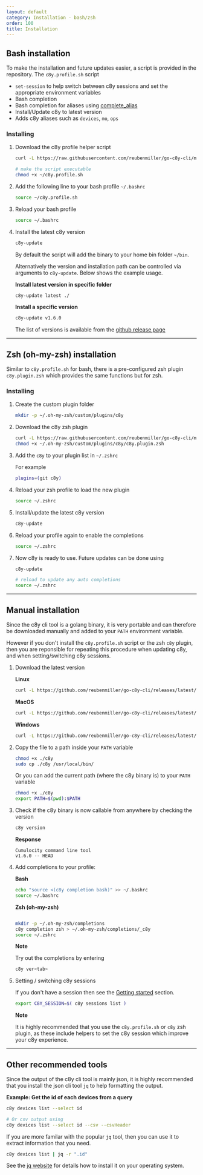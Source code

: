 ```yaml
---
layout: default
category: Installation - bash/zsh
order: 100
title: Installation
---
```


## Bash installation

To make the installation and future updates easier, a script is provided in the repository. The `c8y.profile.sh` script 

* `set-session` to help switch between c8y sessions and set the appropriate environment variables
* Bash completion
* Bash completion for aliases using [complete_alias](https://raw.githubusercontent.com/cykerway/complete-alias/master/complete_alias)
* Install/Update c8y to latest version
* Adds c8y aliases such as `devices`, `mo`, `ops`

### Installing

1. Download the c8y profile helper script

    ```sh
    curl -L https://raw.githubusercontent.com/reubenmiller/go-c8y-cli/master/tools/shell/c8y.profile.sh -o ~/c8y.profile.sh

    # make the script executable
    chmod +x ~/c8y.profile.sh
    ```

2. Add the following line to your bash profile `~/.bashrc`

    ```sh
    source ~/c8y.profile.sh
    ```

3. Reload your bash profile

    ```sh
    source ~/.bashrc
    ```

4. Install the latest c8y version

    ```sh
    c8y-update
    ```

    By default the script will add the binary to your home bin folder `~/bin`.

    Alternatively the version and installation path can be controlled via arguments to `c8y-update`. Below shows the example usage.

    **Install latest version in specific folder**

    ```sh
    c8y-update latest ./
    ```

    **Install a specific version**

    ```sh
    c8y-update v1.6.0
    ```

    The list of versions is available from the [github release page](https://github.com/reubenmiller/go-c8y-cli/releases)

---

## Zsh (oh-my-zsh) installation

Similar to `c8y.profile.sh` for bash, there is a pre-configured zsh plugin `c8y.plugin.zsh` which provides the same functions but for zsh.

### Installing

1. Create the custom plugin folder

    ```sh
    mkdir -p ~/.oh-my-zsh/custom/plugins/c8y
    ```

2. Download the c8y zsh plugin

    ```sh
    curl -L https://raw.githubusercontent.com/reubenmiller/go-c8y-cli/master/tools/shell/c8y.plugin.zsh -o ~/.oh-my-zsh/custom/plugins/c8y/c8y.plugin.zsh
    chmod +x ~/.oh-my-zsh/custom/plugins/c8y/c8y.plugin.zsh
    ```

3. Add the `c8y` to your plugin list in `~/.zshrc`

    For example

    ```sh
    plugins=(git c8y)
    ```

4. Reload your zsh profile to load the new plugin

    ```sh
    source ~/.zshrc
    ```

5. Install/update the latest c8y version

    ```sh
    c8y-update
    ```

6. Reload your profile again to enable the completions

    ```sh
    source ~/.zshrc
    ```

7. Now c8y is ready to use. Future updates can be done using

    ```sh
    c8y-update

    # reload to update any auto completions
    source ~/.zshrc
    ```

---

## Manual installation

Since the c8y cli tool is a golang binary, it is very portable and can therefore be downloaded manually and added to your `PATH` environment variable.

However if you don't install the `c8y.profile.sh` script or the zsh `c8y` plugin, then you are reponsible for repeating this procedure when updating c8y, and when setting/switching c8y sessions.

1. Download the latest version

    **Linux**

    ```sh
    curl -L https://github.com/reubenmiller/go-c8y-cli/releases/latest/download/c8y.linux -o ./c8y
    ```

    **MacOS**

    ```sh
    curl -L https://github.com/reubenmiller/go-c8y-cli/releases/latest/download/c8y.macos -o ./c8y
    ```

    **Windows**

    ```sh
    curl -L https://github.com/reubenmiller/go-c8y-cli/releases/latest/download/c8y.windows.exe -o ./c8y
    ```


1. Copy the file to a path inside your `PATH` variable

    ```sh
    chmod +x ./c8y
    sudo cp ./c8y /usr/local/bin/
    ```

    Or you can add the current path (where the c8y binary is) to your `PATH` variable

    ```sh
    chmod +x ./c8y
    export PATH=$(pwd):$PATH
    ```

1. Check if the c8y binary is now callable from anywhere by checking the version

    ```sh
    c8y version
    ```

    **Response**

    ```plaintext
    Cumulocity command line tool
    v1.6.0 -- HEAD
    ```

1. Add completions to your profile:

    **Bash**

    ```sh
    echo "source <(c8y completion bash)" >> ~/.bashrc
    source ~/.bashrc
    ```

    **Zsh (oh-my-zsh)**

    ```sh

    mkdir -p ~/.oh-my-zsh/completions
    c8y completion zsh > ~/.oh-my-zsh/completions/_c8y
    source ~/.zshrc
    ```

    **Note**

    Try out the completions by entering

    ```sh
    c8y ver<tab>
    ```

1. Setting / switching c8y sessions

    If you don't have a session then see the [Getting started](https://reubenmiller.github.io/go-c8y-cli/docs/2-getting-started-bash/) section.

    ```sh
    export C8Y_SESSION=$( c8y sessions list )
    ```

    **Note**

    It is highly recommended that you use the `c8y.profile.sh` or `c8y` zsh plugin, as these include helpers to set the c8y session which improve your c8y experience.

---

## Other recommended tools

Since the output of the c8y cli tool is mainly json, it is highly recommended that you install the json cli tool `jq` to help formatting the output.

**Example: Get the id of each devices from a query**

```sh
c8y devices list --select id

# Or csv output using
c8y devices list --select id --csv --csvHeader
```

If you are more familar with the popular `jq` tool, then you can use it to extract information that you need.

```sh
c8y devices list | jq -r ".id"
```
See the [jq website](https://stedolan.github.io/jq/download/) for details how to install it on your operating system.
